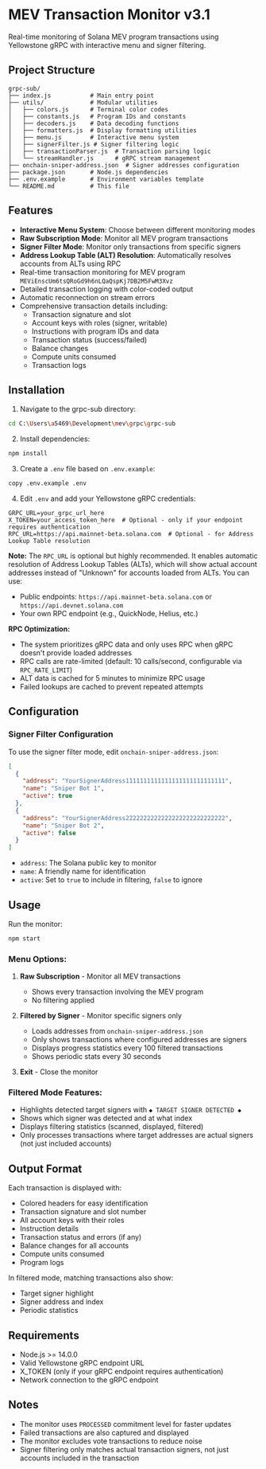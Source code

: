 # MEV Transaction Monitor v3.1

Real-time monitoring of Solana MEV program transactions using Yellowstone gRPC with interactive menu and signer filtering.

## Project Structure

```
grpc-sub/
├── index.js           # Main entry point
├── utils/             # Modular utilities
│   ├── colors.js      # Terminal color codes
│   ├── constants.js   # Program IDs and constants
│   ├── decoders.js    # Data decoding functions
│   ├── formatters.js  # Display formatting utilities
│   ├── menu.js        # Interactive menu system
│   ├── signerFilter.js # Signer filtering logic
│   ├── transactionParser.js  # Transaction parsing logic
│   └── streamHandler.js      # gRPC stream management
├── onchain-sniper-address.json  # Signer addresses configuration
├── package.json       # Node.js dependencies
├── .env.example       # Environment variables template
└── README.md          # This file
```

## Features

- **Interactive Menu System**: Choose between different monitoring modes
- **Raw Subscription Mode**: Monitor all MEV program transactions
- **Signer Filter Mode**: Monitor only transactions from specific signers
- **Address Lookup Table (ALT) Resolution**: Automatically resolves accounts from ALTs using RPC
- Real-time transaction monitoring for MEV program `MEViEnscUm6tsQRoGd9h6nLQaQspKj7DB2M5FwM3Xvz`
- Detailed transaction logging with color-coded output
- Automatic reconnection on stream errors
- Comprehensive transaction details including:
  - Transaction signature and slot
  - Account keys with roles (signer, writable)
  - Instructions with program IDs and data
  - Transaction status (success/failed)
  - Balance changes
  - Compute units consumed
  - Transaction logs

## Installation

1. Navigate to the grpc-sub directory:
```bash
cd C:\Users\a5469\Development\mev\grpc\grpc-sub
```

2. Install dependencies:
```bash
npm install
```

3. Create a `.env` file based on `.env.example`:
```bash
copy .env.example .env
```

4. Edit `.env` and add your Yellowstone gRPC credentials:
```
GRPC_URL=your_grpc_url_here
X_TOKEN=your_access_token_here  # Optional - only if your endpoint requires authentication
RPC_URL=https://api.mainnet-beta.solana.com  # Optional - for Address Lookup Table resolution
```

**Note:** The `RPC_URL` is optional but highly recommended. It enables automatic resolution of Address Lookup Tables (ALTs), which will show actual account addresses instead of "Unknown" for accounts loaded from ALTs. You can use:
- Public endpoints: `https://api.mainnet-beta.solana.com` or `https://api.devnet.solana.com`
- Your own RPC endpoint (e.g., QuickNode, Helius, etc.)

**RPC Optimization:**
- The system prioritizes gRPC data and only uses RPC when gRPC doesn't provide loaded addresses
- RPC calls are rate-limited (default: 10 calls/second, configurable via `RPC_RATE_LIMIT`)
- ALT data is cached for 5 minutes to minimize RPC usage
- Failed lookups are cached to prevent repeated attempts

## Configuration

### Signer Filter Configuration

To use the signer filter mode, edit `onchain-sniper-address.json`:

```json
[
  {
    "address": "YourSignerAddress1111111111111111111111111111",
    "name": "Sniper Bot 1",
    "active": true
  },
  {
    "address": "YourSignerAddress2222222222222222222222222222",
    "name": "Sniper Bot 2",
    "active": false
  }
]
```

- `address`: The Solana public key to monitor
- `name`: A friendly name for identification
- `active`: Set to `true` to include in filtering, `false` to ignore

## Usage

Run the monitor:
```bash
npm start
```

### Menu Options:

1. **Raw Subscription** - Monitor all MEV transactions
   - Shows every transaction involving the MEV program
   - No filtering applied

2. **Filtered by Signer** - Monitor specific signers only
   - Loads addresses from `onchain-sniper-address.json`
   - Only shows transactions where configured addresses are signers
   - Displays progress statistics every 100 filtered transactions
   - Shows periodic stats every 30 seconds

3. **Exit** - Close the monitor

### Filtered Mode Features:

- Highlights detected target signers with `◆ TARGET SIGNER DETECTED ◆`
- Shows which signer was detected and at what index
- Displays filtering statistics (scanned, displayed, filtered)
- Only processes transactions where target addresses are actual signers (not just included accounts)

## Output Format

Each transaction is displayed with:
- Colored headers for easy identification
- Transaction signature and slot number
- All account keys with their roles
- Instruction details
- Transaction status and errors (if any)
- Balance changes for all accounts
- Compute units consumed
- Program logs

In filtered mode, matching transactions also show:
- Target signer highlight
- Signer address and index
- Periodic statistics

## Requirements

- Node.js >= 14.0.0
- Valid Yellowstone gRPC endpoint URL
- X_TOKEN (only if your gRPC endpoint requires authentication)
- Network connection to the gRPC endpoint

## Notes

- The monitor uses `PROCESSED` commitment level for faster updates
- Failed transactions are also captured and displayed
- The monitor excludes vote transactions to reduce noise
- Signer filtering only matches actual transaction signers, not just accounts included in the transaction
